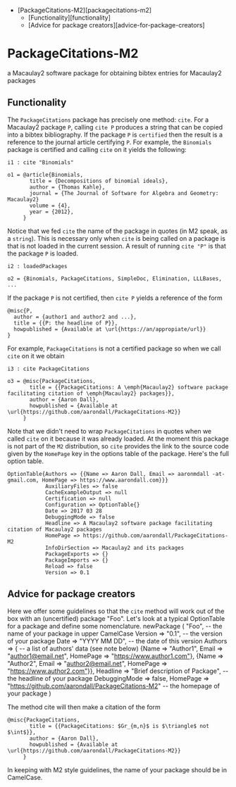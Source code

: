 <!-- MarkdownTOC -->

- [PackageCitations-M2][packagecitations-m2]
	- [Functionality][functionality]
	- [Advice for package creators][advice-for-package-creators]

<!-- /MarkdownTOC -->

<a name="packagecitations-m2"></a>
# PackageCitations-M2
a Macaulay2 software package for obtaining bibtex entries for Macaulay2 packages

<a name="functionality"></a>
## Functionality ##
The `PackageCitations` package has precisely one method: `cite`. For a Macaulay2 package `P`, calling `cite P` produces a string that can be copied into a bibtex bibliography. If the package `P` is `certified` then the result is a reference to the journal article certifying `P`. For example, the `Binomials` package is certified and calling `cite` on it yields the following:

	i1 : cite "Binomials"

	o1 = @article{Binomials,
	       title = {Decompositions of binomial ideals},
	       author = {Thomas Kahle},
	       journal = {The Journal of Software for Algebra and Geometry: Macaulay2}
	       volume = {4},
	       year = {2012},
	     }

Notice that we fed `cite` the name of the package in quotes (in M2 speak, as a `string`). This is necessary only when `cite` is being called on a package is that is not loaded in the current session. A result of running `cite "P"` is that the package `P` is loaded.

	i2 : loadedPackages

	o2 = {Binomials, PackageCitations, SimpleDoc, Elimination, LLLBases, ...

If the package `P` is not certified, then `cite P` yields a reference of the form

	@misc{P,
	  author = {author1 and author2 and ...},
	  title = {{P: the headline of P}},
	  howpublished = {Available at \url{https://an/appropiate/url}}
	}

For example, `PackageCitations` is not a certified package so when we call `cite` on it we obtain

	i3 : cite PackageCitations

	o3 = @misc{PackageCitations,
	       title = {{PackageCitations: A \emph{Macaulay2} software package facilitating citation of \emph{Macaulay2} packages}},
	       author = {Aaron Dall},
	       howpublished = {Available at \url{https://github.com/aarondall/PackageCitations-M2}}
	     }

Note that we didn't need to wrap `PackageCitations` in quotes when we called `cite` on it because it was already loaded. At the moment this package is not part of the `M2` distribution, so `cite` provides the link to the source code given by the `HomePage` key in the options table of the package. Here's the full option table.

	OptionTable{Authors => {{Name => Aaron Dall, Email => aaronmdall -at- gmail.com, HomePage => https://www.aarondall.com}}}
	            AuxiliaryFiles => false
	            CacheExampleOutput => null
	            Certification => null
	            Configuration => OptionTable{}
	            Date => 2017 03 28
	            DebuggingMode => false
	            Headline => A Macaulay2 software package facilitating citation of Macaulay2 packages
	            HomePage => https://github.com/aarondall/PackageCitations-M2
	            InfoDirSection => Macaulay2 and its packages
	            PackageExports => {}
	            PackageImports => {}
	            Reload => false
	            Version => 0.1


<a name="advice-for-package-creators"></a>
## Advice for package creators ##

Here we offer some guidelines so that the `cite` method will work out of the box with an (uncertified) package "Foo". Let's look at a typical OptionTable for a package and define some nomenclature.
    newPackage (
        "Foo", -- the name of your package in upper CamelCase
        Version => "0.1", -- the version of your package
        Date => "YYYY MM DD", -- the date of this version
        Authors => { -- a list of authors' data (see note below)
            {Name => "Author1", Email => "author1@email.net", HomePage => "https://www.author1.com"},
            {Name => "Author2", Email => "author2@email.net", HomePage => "https://www.author2.com"}},
        Headline => "Brief description of Package", -- the headline of your package
        DebuggingMode => false,
        HomePage => "https://github.com/aarondall/PackageCitations-M2" -- the homepage of your package
        )

The method cite will then make a citation of the form

    @misc{PackageCitations,
           title = {{PackageCitations: $Gr_{m,n}$ is $\triangle$ not $\int$}},
           author = {Aaron Dall},
           howpublished = {Available at \url{https://github.com/aarondall/PackageCitations-M2}}
         }

In keeping with M2 style guidelines, the name of your package should be in CamelCase.

